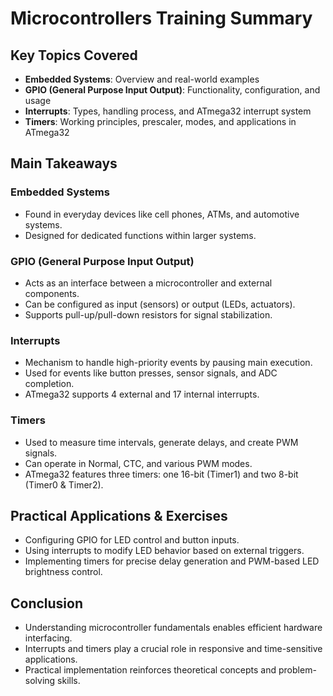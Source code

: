 # Microcontrollers Training Summary

## Key Topics Covered
- **Embedded Systems**: Overview and real-world examples
- **GPIO (General Purpose Input Output)**: Functionality, configuration, and usage
- **Interrupts**: Types, handling process, and ATmega32 interrupt system
- **Timers**: Working principles, prescaler, modes, and applications in ATmega32

## Main Takeaways
### Embedded Systems
- Found in everyday devices like cell phones, ATMs, and automotive systems.
- Designed for dedicated functions within larger systems.

### GPIO (General Purpose Input Output)
- Acts as an interface between a microcontroller and external components.
- Can be configured as input (sensors) or output (LEDs, actuators).
- Supports pull-up/pull-down resistors for signal stabilization.

### Interrupts
- Mechanism to handle high-priority events by pausing main execution.
- Used for events like button presses, sensor signals, and ADC completion.
- ATmega32 supports 4 external and 17 internal interrupts.

### Timers
- Used to measure time intervals, generate delays, and create PWM signals.
- Can operate in Normal, CTC, and various PWM modes.
- ATmega32 features three timers: one 16-bit (Timer1) and two 8-bit (Timer0 & Timer2).

## Practical Applications & Exercises
- Configuring GPIO for LED control and button inputs.
- Using interrupts to modify LED behavior based on external triggers.
- Implementing timers for precise delay generation and PWM-based LED brightness control.

## Conclusion
- Understanding microcontroller fundamentals enables efficient hardware interfacing.
- Interrupts and timers play a crucial role in responsive and time-sensitive applications.
- Practical implementation reinforces theoretical concepts and problem-solving skills.
